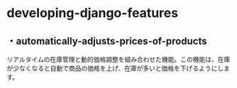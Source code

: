 # developing-django-features

## ・automatically-adjusts-prices-of-products
リアルタイムの在庫管理と動的価格調整を組み合わせた機能。この機能は、在庫が少なくなると自動で商品の価格を上げ、在庫が多いと価格を下げるようにします。
